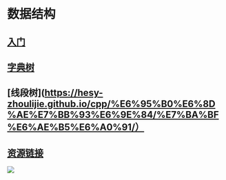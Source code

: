 # 数据结构
## [入门](https://hesy-zhoulijie.github.io/cpp/%E6%95%B0%E6%8D%AE%E7%BB%93%E6%9E%84/%E5%85%A5%E9%97%A8/)
## [字典树](https://hesy-zhoulijie.github.io/cpp/%E6%95%B0%E6%8D%AE%E7%BB%93%E6%9E%84/%E5%AD%97%E5%85%B8%E6%A0%91/)
## [线段树](https://hesy-zhoulijie.github.io/cpp/%E6%95%B0%E6%8D%AE%E7%BB%93%E6%9E%84/%E7%BA%BF%E6%AE%B5%E6%A0%91/）
## [资源链接](https://github.com/hesy-zhoulijie/cpp/tree/master/%E6%95%B0%E6%8D%AE%E7%BB%93%E6%9E%84)
![](https://pic.downk.cc/item/5f1907dd14195aa594f1b122.jpg)
